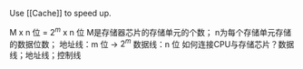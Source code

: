 Use [[Cache]] to speed up.

M x n 位 = $2^m$ x n 位
M是存储器芯片的存储单元的个数；
n为每个存储单元存储的数据位数；
地址线：m 位 -> $2^{m}$
数据线：n 位 
如何连接CPU与存储芯片？数据线；地址线；控制线